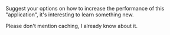Suggest your options on how to increase the performance of this "application", it's interesting to learn something new.

Please don't mention caching, I already know about it.